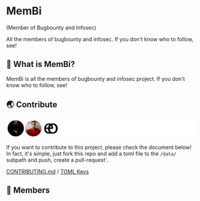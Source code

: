 # MemBi
(Member of Bugbounty and Infosec)

All the members of bugbounty and infosec. If you don't know who to follow, see!

## 🤔 What is MemBi? 
MemBi is all the members of bugbounty and infosec project. 
If you don't know who to follow, see!

## 🌏 Contribute
![](/CONTRIBUTORS.svg)

If you want to contribute to this project, please check the document below! In fact, it's simple, just fork this repo and add a toml file to the `/data/` subpath and push, create a pull-request`.

[CONTRIBUTING.md](/CONTRIBUTING.md) / [TOML Keys](/data/README.md)

## 🌟 Members

